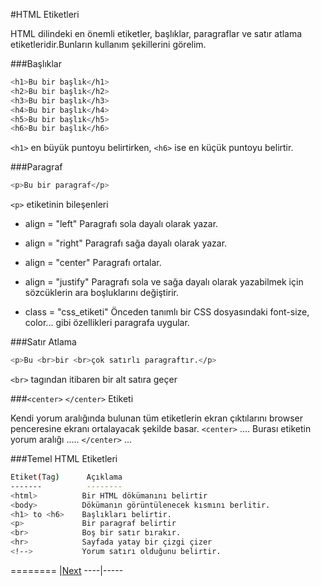 #HTML Etiketleri

HTML dilindeki en önemli etiketler, başlıklar, paragraflar ve satır atlama etiketleridir.Bunların kullanım şekillerini görelim.

###Başlıklar
```sh
<h1>Bu bir başlık</h1>
<h2>Bu bir başlık</h2>
<h3>Bu bir başlık</h3>
<h4>Bu bir başlık</h4>
<h5>Bu bir başlık</h5>
<h6>Bu bir başlık</h6>
```
`<h1>` en büyük puntoyu belirtirken, `<h6>` ise en küçük puntoyu belirtir.

###Paragraf
```sh
<p>Bu bir paragraf</p>
```
`<p>` etiketinin bileşenleri
 

* align = "left"          Paragrafı sola dayalı olarak yazar.

* align = "right"         Paragrafı sağa dayalı olarak yazar.

* align = "center"        Paragrafı ortalar.

* align = "justify"       Paragrafı sola ve sağa dayalı olarak yazabilmek için sözcüklerin ara boşluklarını değiştirir.

* class = "css_etiketi"   Önceden tanımlı bir CSS dosyasındaki font-size, color... gibi özellikleri paragrafa uygular.


###Satır Atlama
```sh
<p>Bu <br>bir <br>çok satırlı paragraftır.</p>
```
`<br>` tagından itibaren bir alt satıra geçer

###`<center>` `</center>` Etiketi

Kendi yorum aralığında bulunan tüm etiketlerin ekran çıktılarını browser penceresine ekranı ortalayacak şekilde basar.
`<center>`
....
Burası etiketin yorum aralığı
.....
`</center>`
...

###Temel HTML Etiketleri
```sh
Etiket(Tag)	     Açıklama
-------          --------
<html>	        Bir HTML dökümanını belirtir
<body>	        Dökümanın görüntülenecek kısmını berlitir.
<h1> to <h6>    Başlıkları belirtir.
<p>           	Bir paragraf belirtir
<br>          	Boş bir satır bırakır.
<hr>          	Sayfada yatay bir çizgi çizer
<!-->	        Yorum satırı olduğunu belirtir.
```




========
|[Next]()
----|-----

